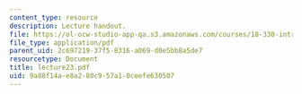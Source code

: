 ```yaml
---
content_type: resource
description: Lecture handout.
file: https://ol-ocw-studio-app-qa.s3.amazonaws.com/courses/18-330-introduction-to-numerical-analysis-spring-2004/9a88f14ae8a280c957a10ceefe630507_lecture23.pdf
file_type: application/pdf
parent_uid: 2c697219-37f5-8316-a069-d0e5bb8a5de7
resourcetype: Document
title: lecture23.pdf
uid: 9a88f14a-e8a2-80c9-57a1-0ceefe630507
---
```

